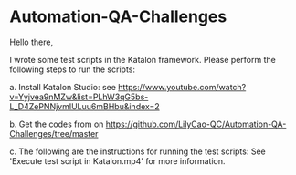 # Automation-QA-Challenges
Hello there, 

I wrote some test scripts in the Katalon framework. Please perform the following steps to run the scripts:

  a. Install Katalon Studio: see https://www.youtube.com/watch?v=Yyjvea9nMZw&list=PLhW3qG5bs-L_D4ZePNNjvmIULuu6mBHbu&index=2
  
  b. Get the codes from on https://github.com/LilyCao-QC/Automation-QA-Challenges/tree/master
  
  c. The following are the instructions for running the test scripts: See 'Execute test script in Katalon.mp4' for more information.
